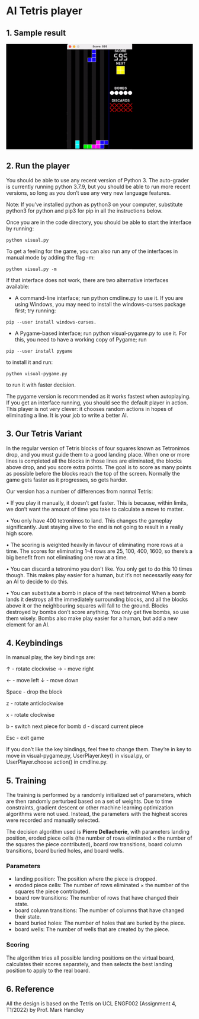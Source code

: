 # AI Tetris player 

## 1. Sample result

![Tetris_player](images/Tetris_player.gif)

## 2. Run the player

You should be able to use any recent version of Python 3. The auto-grader is currently running python 3.7.9, but you should be able to run more recent versions, so long as you don’t use any very new language features.

Note: If you’ve installed python as python3 on your computer, substitute python3 for python and pip3 for pip in all the instructions below.

Once you are in the code directory, you should be able to start the interface by running:

```shell
python visual.py 
```

To get a feeling for the game, you can also run any of the interfaces in manual mode by adding the flag -m:

```shell
python visual.py -m 
```

If that interface does not work, there are two alternative interfaces available:

+  A command-line interface; run python cmdline.py to use it. If you are using Windows, you may need to install the windows-curses package first; try running:

```shell 
pip --user install windows-curses.
```

+ A Pygame-based interface; run python visual-pygame.py to use it. For this, you need to have a working copy of Pygame; run

```shell
pip --user install pygame
```

to install it and run:

```shell
python visual-pygame.py
```

to run it with faster decision.

The pygame version is recommended as it works fastest when autoplaying. If you get an interface running, you should see the default player in action. This player is not very clever: it chooses random actions in hopes of eliminating a line. It is your job to write a better AI.

## 3. Our Tetris Variant

In the regular version of Tetris blocks of four squares known as Tetronimos drop, and you must guide them to a good landing place. When one or more lines is completed all the blocks in those lines are eliminated, the blocks above drop, and you score extra points. The goal is to score as many points as possible before the blocks reach the top of the screen. Normally the game gets faster as it progresses, so gets harder.

Our version has a number of differences from normal Tetris:

• If you play it manually, it doesn’t get faster. This is because, within limits, we don’t want the amount of time you take to calculate a move to matter.

• You only have 400 tetronimos to land. This changes the gameplay significantly. Just staying alive to the end is not going to result in a really high score.

• The scoring is weighted heavily in favour of eliminating more rows at a time. The scores for eliminating 1-4 rows are 25, 100, 400, 1600, so there’s a big benefit from not eliminating one row at a time.

• You can discard a tetronimo you don’t like. You only get to do this 10 times though. This makes play easier for a human, but it’s not necessarily easy for an AI to decide to do this.

• You can substitute a bomb in place of the next tetronimo! When a bomb lands it destroys all the immediately surrounding blocks, and all the blocks above it or the neighbouring squares will fall to the ground. Blocks destroyed by bombs don’t score anything. You only get five bombs, so use them wisely. Bombs also make play easier for a human, but add a new element for an AI.

## 4. Keybindings

In manual play, the key bindings are:

↑ - rotate clockwise → - move right

← - move left ↓ - move down

Space - drop the block

z - rotate anticlockwise

x - rotate clockwise

b - switch next piece for bomb d - discard current piece

Esc - exit game

If you don’t like the key bindings, feel free to change them. They’re in key to move in visual-pygame.py, UserPlayer.key() in visual.py, or UserPlayer.choose action() in cmdline.py.

## 5. Training

The training is performed by a randomly initialized set of parameters, which are then randomly perturbed based on a set of weights. Due to time constraints, gradient descent or other machine learning optimization algorithms were not used. Instead, the parameters with the highest scores were recorded and manually selected.

The decision algorithm used is **Pierre Dellacherie**, with parameters landing position, eroded piece cells (the number of rows eliminated × the number of the squares the piece contributed), board row transitions, board column transitions, board buried holes, and board wells.

### Parameters

- landing position: The position where the piece is dropped.
- eroded piece cells: The number of rows eliminated × the number of the squares the piece contributed.
- board row transitions: The number of rows that have changed their state.
- board column transitions: The number of columns that have changed their state.
- board buried holes: The number of holes that are buried by the piece.
- board wells: The number of wells that are created by the piece.

### Scoring

The algorithm tries all possible landing positions on the virtual board, calculates their scores separately, and then selects the best landing position to apply to the real board.

## 6. Reference

All the design is based on the Tetris on UCL ENGF002 (Assignment 4, T1/2022) by Prof. Mark Handley